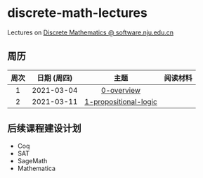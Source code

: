 # discrete-math-lectures

Lectures on [Discrete Mathematics @ software.nju.edu.cn](https://github.com/orgs/courses-at-nju-by-hfwei/teams/discrete-math-at-nju-software/repositories)

## 周历

| 周次 | 日期 (周四) | 主题 | 阅读材料 |
| :---: | :---: | :---: | :---: |
| 1 | 2021-03-04 | [0-overview](https://github.com/courses-at-nju-by-hfwei/discrete-math-lectures/tree/main/0-overview) | |
| 2 | 2021-03-11 | [1-propositional-logic](https://github.com/courses-at-nju-by-hfwei/discrete-math-lectures/tree/main/1-logic) | |

## 后续课程建设计划
- Coq
- SAT
- SageMath
- Mathematica